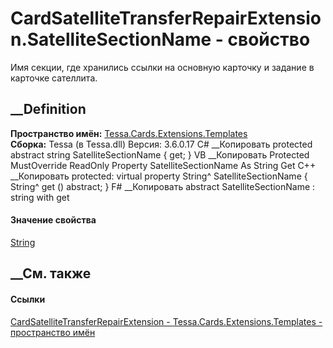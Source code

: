 # CardSatelliteTransferRepairExtension.SatelliteSectionName - свойство
Имя секции, где хранились ссылки на основную карточку и задание в карточке
сателлита.
## __Definition
 **Пространство имён:**
[Tessa.Cards.Extensions.Templates](N_Tessa_Cards_Extensions_Templates.htm)  
 **Сборка:** Tessa (в Tessa.dll) Версия: 3.6.0.17
C# __Копировать
     protected abstract string SatelliteSectionName { get; }
VB __Копировать
     Protected MustOverride ReadOnly Property SatelliteSectionName As String
    	Get
C++ __Копировать
     protected:
    virtual property String^ SatelliteSectionName {
    	String^ get () abstract;
    }
F# __Копировать
     abstract SatelliteSectionName : string with get
#### Значение свойства
[String](https://learn.microsoft.com/dotnet/api/system.string)
##  __См. также
#### Ссылки
[CardSatelliteTransferRepairExtension -
](T_Tessa_Cards_Extensions_Templates_CardSatelliteTransferRepairExtension.htm)
[Tessa.Cards.Extensions.Templates - пространство
имён](N_Tessa_Cards_Extensions_Templates.htm)
